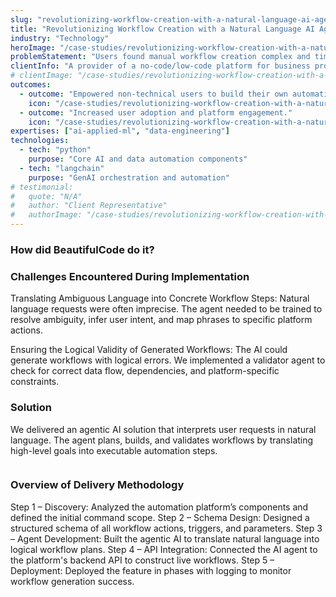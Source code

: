 ```yaml
---
slug: "revolutionizing-workflow-creation-with-a-natural-language-ai-agent"
title: "Revolutionizing Workflow Creation with a Natural Language AI Agent"
industry: "Technology"
heroImage: "/case-studies/revolutionizing-workflow-creation-with-a-natural-language-ai-agent/hero-image.svg"
problemStatement: "Users found manual workflow creation complex and time-consuming, creating a high barrier to entry that limited wider adoption of their powerful automation platform."
clientInfo: "A provider of a no-code/low-code platform for business process and workflow automation."
# clientImage: "/case-studies/revolutionizing-workflow-creation-with-a-natural-language-ai-agent/client-logo.svg"
outcomes:
  - outcome: "Empowered non-technical users to build their own automations."
    icon: "/case-studies/revolutionizing-workflow-creation-with-a-natural-language-ai-agent/outcome-icon.svg"
  - outcome: "Increased user adoption and platform engagement."
    icon: "/case-studies/revolutionizing-workflow-creation-with-a-natural-language-ai-agent/outcome-icon.svg"
expertises: ["ai-applied-ml", "data-engineering"]
technologies:
  - tech: "python"
    purpose: "Core AI and data automation components"
  - tech: "langchain"
    purpose: "GenAI orchestration and automation"
# testimonial:
#   quote: "N/A"
#   author: "Client Representative"
#   authorImage: "/case-studies/revolutionizing-workflow-creation-with-a-natural-language-ai-agent/client-author.svg"
---
```



### How did BeautifulCode do it?

### Challenges Encountered During Implementation
Translating Ambiguous Language into Concrete Workflow Steps:
Natural language requests were often imprecise. The agent needed to be trained to resolve ambiguity, infer user intent, and map phrases to specific platform actions.

Ensuring the Logical Validity of Generated Workflows:
The AI could generate workflows with logical errors. We implemented a validator agent to check for correct data flow, dependencies, and platform-specific constraints.

### Solution
We delivered an agentic AI solution that interprets user requests in natural language. The agent plans, builds, and validates workflows by translating high-level goals into executable automation steps.

<figure>
  <img src="/case-studies/revolutionizing-workflow-creation-with-a-natural-language-ai-agent/revolutionizing-workflow-creation-with-a-natural-language-ai-agent.png" alt="" />
  <figcaption>
    
  </figcaption>
</figure>

### Overview of Delivery Methodology
Step 1 – Discovery: Analyzed the automation platform’s components and defined the initial command scope.
Step 2 – Schema Design: Designed a structured schema of all workflow actions, triggers, and parameters.
Step 3 – Agent Development: Built the agentic AI to translate natural language into logical workflow plans.
Step 4 – API Integration: Connected the AI agent to the platform's backend API to construct live workflows.
Step 5 – Deployment: Deployed the feature in phases with logging to monitor workflow generation success.



